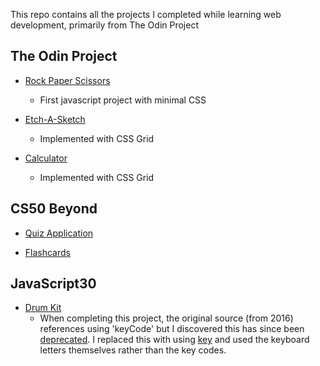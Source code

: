 This repo contains all the projects I completed while learning web development, primarily from The Odin Project

## The Odin Project

- [Rock Paper Scissors](https://apettenati.github.io/the-odin-project/rock-paper-scissors/game.html)
    - First javascript project with minimal CSS

- [Etch-A-Sketch](https://apettenati.github.io/the-odin-project/etch-a-sketch/index.html)
    - Implemented with CSS Grid

- [Calculator](https://apettenati.github.io/the-odin-project/calculator/index.html)
    - Implemented with CSS Grid

## CS50 Beyond

- [Quiz Application](https://apettenati.github.io/the-odin-project/quiz/quiz.html)

- [Flashcards](https://apettenati.github.io/the-odin-project/flashcards/flashcards.html)

## JavaScript30

- [Drum Kit](https://apettenati.github.io/the-odin-project/JS30/01.drum-kit/index.html)
    - When completing this project, the original source (from 2016) references using 'keyCode' but I discovered this has since been [deprecated](https://developer.mozilla.org/en-US/docs/Web/API/KeyboardEvent/keyCode). I replaced this with using [key](https://developer.mozilla.org/en-US/docs/Web/API/KeyboardEvent/key) and used the keyboard letters themselves rather than the key codes.
